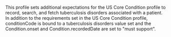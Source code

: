 This profile sets additional expectations for the US Core Condition profile to record, search, and fetch tuberculosis disorders associated with a patient. In addition to the requirements set in the US Core Condition profile, conditionCode is bound to a tuberculosis disorders value set and the Condition.onset and Condition.recordedDate are set to "must support".